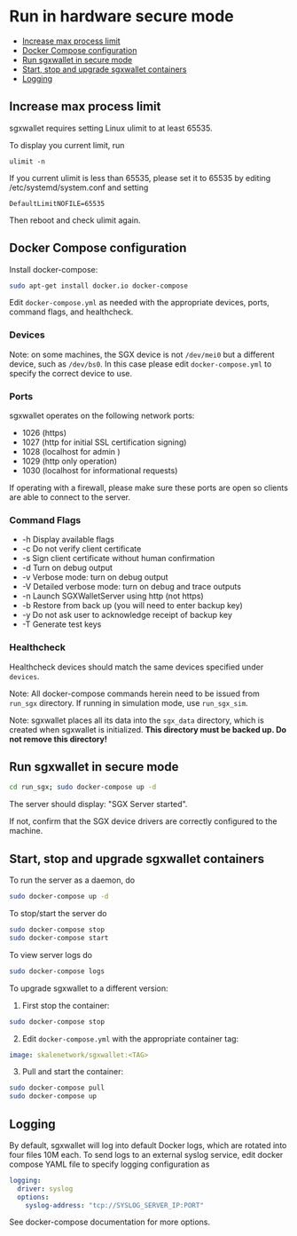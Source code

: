 <!-- SPDX-License-Identifier: (AGPL-3.0-only OR CC-BY-4.0) -->

# Run in hardware secure mode

-   [Increase max process limit](#increase-max-process-limit)
-   [Docker Compose configuration](#docker-compose-configuration)
-   [Run sgxwallet in secure mode](#run-sgxwallet-in-secure-mode)
-   [Start, stop and upgrade sgxwallet containers](#start-stop-and-upgrade-sgxwallet-containers)
-   [Logging](#logging)

## Increase max process limit

sgxwallet requires setting Linux ulimit to at least 65535.

To display you current limit, run

```
ulimit -n
```

If you current ulimit is less than 65535, please set it to 65535 by editing /etc/systemd/system.conf
and setting 

```
DefaultLimitNOFILE=65535
```  

Then reboot and check ulimit again.


## Docker Compose configuration

Install docker-compose:

```bash
sudo apt-get install docker.io docker-compose
```

Edit `docker-compose.yml` as needed with the appropriate devices, ports, command flags, and healthcheck.

### Devices

Note: on some machines, the SGX device is not `/dev/mei0` but a different device, such 
as `/dev/bs0`. In this case please edit  `docker-compose.yml` to specify the correct 
device to use. 

### Ports

sgxwallet operates on the following network ports:

-   1026 (https)
-   1027 (http for initial SSL certification signing)
-   1028 (localhost for admin )
-   1029 (http only operation)
-   1030 (localhost for informational requests)

If operating with a firewall, please make sure these ports are open so clients are able to connect to the server. 

### Command Flags

-   \-h     Display available flags
-   \-c     Do not verify client certificate
-   \-s     Sign client certificate without human confirmation
-   \-d     Turn on debug output
-   \-v     Verbose mode: turn on debug output
-   \-V    Detailed verbose mode: turn on debug and trace outputs
-   \-n     Launch SGXWalletServer using http (not https)
-   \-b     Restore from back up (you will need to enter backup key) 
-   \-y     Do not ask user to acknowledge receipt of backup key 
-   \-T     Generate test keys     

### Healthcheck

Healthcheck devices should match the same devices specified under `devices`.

Note: All docker-compose commands herein need to be issued from `run_sgx` directory. If running in simulation mode, use `run_sgx_sim`.

Note: sgxwallet places all its data into the `sgx_data` directory, which is created when sgxwallet is initialized.
**This directory must be backed up. Do not remove this directory!**

## Run sgxwallet in secure mode

```bash
cd run_sgx; sudo docker-compose up -d
```

The server should display: "SGX Server started".

If not, confirm that the SGX device drivers are correctly configured to the machine.

## Start, stop and upgrade sgxwallet containers

To run the server as a daemon, do

```bash
sudo docker-compose up -d
```

To stop/start the server do 

```bash
sudo docker-compose stop
sudo docker-compose start
```

To view server logs do 

```bash
sudo docker-compose logs
```

To upgrade sgxwallet to a different version:

1.  First stop the container:

```bash
sudo docker-compose stop
```

2.  Edit `docker-compose.yml` with the appropriate container tag:

```yaml
image: skalenetwork/sgxwallet:<TAG>
```

3.  Pull and start the container:

```bash
sudo docker-compose pull
sudo docker-compose up
```

## Logging

By default, sgxwallet will log into default Docker logs, which are rotated into four files 10M each.
To send logs to an external syslog service, edit docker compose YAML file to specify logging configuration as 

```yaml
logging:
  driver: syslog
  options:
    syslog-address: "tcp://SYSLOG_SERVER_IP:PORT"

```

See docker-compose documentation for more options.
